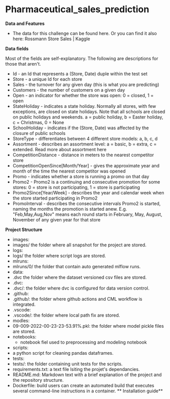 # Pharmaceutical_sales_prediction
**Data and Features**
- The data for this challenge can be found here. Or you can find it also here: Rossmann Store Sales | Kaggle

**Data fields**
 
Most of the fields are self-explanatory. The following are descriptions for those that aren't.
- Id - an Id that represents a (Store, Date) duple within the test set
- Store - a unique Id for each store
- Sales - the turnover for any given day (this is what you are predicting)
- Customers - the number of customers on a given day
- Open - an indicator for whether the store was open: 0 = closed, 1 = open
- StateHoliday - indicates a state holiday. Normally all stores, with few exceptions, are closed on state holidays. Note that all schools are closed on public holidays and weekends. a = public holiday, b = Easter holiday, c = Christmas, 0 = None
- SchoolHoliday - indicates if the (Store, Date) was affected by the closure of public schools
- StoreType - differentiates between 4 different store models: a, b, c, d
- Assortment - describes an assortment level: a = basic, b = extra, c = extended. Read more about assortment here
- CompetitionDistance - distance in meters to the nearest competitor store
- CompetitionOpenSince[Month/Year] - gives the approximate year and month of the time the nearest competitor was opened
- Promo - indicates whether a store is running a promo on that day
- Promo2 - Promo2 is a continuing and consecutive promotion for some stores: 0 = store is not participating, 1 = store is participating
- Promo2Since[Year/Week] - describes the year and calendar week when the store started participating in Promo2
- PromoInterval - describes the consecutive intervals Promo2 is started, naming the months the promotion is started anew. E.g. "Feb,May,Aug,Nov" means each round starts in February, May, August, November of any given year for that store

**Project Structure**
- images:
 - images/ the folder where all snapshot for the project are stored.
- logs:
 - logs/ the folder where script logs are stored.
- mlruns:
 - mlruns/0/ the folder that contain auto generated mlflow runs.
- data:
 - .dvc the folder where the dataset versioned csv files are stored.
- .dvc:
- .dvc/: the folder where dvc is configured for data version control.
- .github:
 - .github/: the folder where github actions and CML workflow is integrated.
- .vscode:
 - .vscode/: the folder where local path fix are stored.
- modles:
 - 09-009-2022-00-23-23-53.91%.pkl: the folder where model pickle files are stored.
- notebooks:
   - notebook fiel used to preprocessing and modeling notebook
- scripts:
 - a python script for cleaning pandas dataframes.
- tests:
 - tests/: the folder containing unit tests for the scripts.
- requirements.txt: a text file lsiting the projet's dependancies.
- README.md: Markdown text with a brief explanation of the project and the repository structure.
- Dockerfile: build users can create an automated build that executes several command-line instructions in a container.
 ** Installation guide**